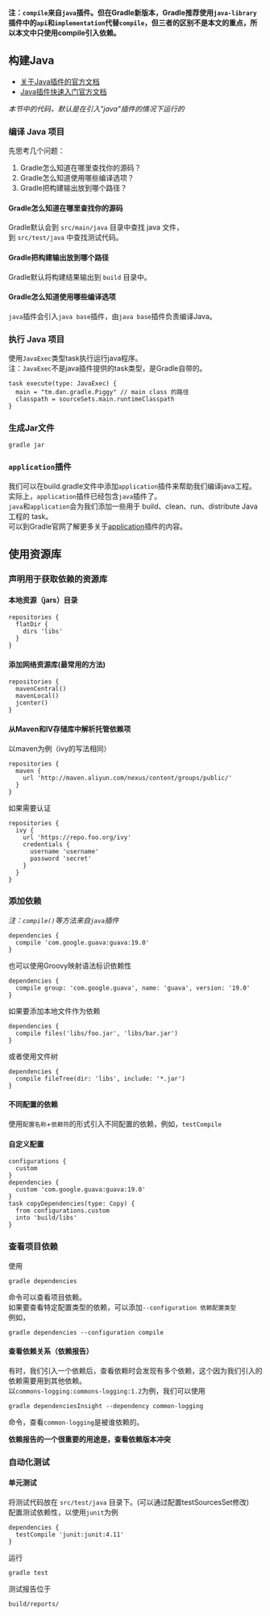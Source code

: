 ---
---

**注：`compile`来自`java`插件。但在Gradle新版本，Gradle推荐使用`java-library`插件中的`api`和`implementation`代替`compile`，但三者的区别不是本文的重点，所以本文中只使用compile引入依赖。**

## 构建Java

* [关于Java插件的官方文档](https://docs.gradle.org/current/userguide/java_plugin.html)
* [Java插件快速入门官方文档](https://docs.gradle.org/current/userguide/tutorial_java_projects.html)

*本节中的代码，默认是在引入"java"插件的情况下运行的*<br/>

### 编译 Java 项目

先思考几个问题：<br/>
1. Gradle怎么知道在哪里查找你的源码？
1. Gradle怎么知道使用哪些编译选项？
1. Gradle把构建输出放到哪个路径？

#### Gradle怎么知道在哪里查找你的源码

Gradle默认会到 `src/main/java` 目录中查找 java 文件，<br/>
到 `src/test/java` 中查找测试代码。<br/>

#### Gradle把构建输出放到哪个路径

Gradle默认将构建结果输出到 `build` 目录中。<br/>

#### Gradle怎么知道使用哪些编译选项

`java`插件会引入`java base`插件，由`java base`插件负责编译Java。<br/>

### 执行 Java 项目

使用`JavaExec`类型task执行运行java程序。<br/>
注：`JavaExec`不是java插件提供的task类型，是Gradle自带的。<br/>

```
task execute(type: JavaExec) {
  main = "tm.dan.gradle.Piggy" // main class 的路径
  classpath = sourceSets.main.runtimeClasspath
}
```

### 生成Jar文件

```
gradle jar
```

### `application`插件

我们可以在build.gradle文件中添加`application`插件来帮助我们编译java工程。<br/>
实际上，`application`插件已经包含`java`插件了。<br/>
`java`和`application`会为我们添加一些用于 build、clean、run、distribute Java 工程的 task。<br/>
可以到Gradle官网了解更多关于[application](https://docs.gradle.org/current/userguide/application_plugin.html)插件的内容。<br/>

## 使用资源库

### 声明用于获取依赖的资源库

#### 本地资源（jars）目录
```
repositories {
  flatDir {
    dirs 'libs'
  }
}
```

#### 添加网络资源库(最常用的方法)
```
repositories {
  mavenCentral()
  mavenLocal()
  jcenter()
}
```

#### 从Maven和IV存储库中解析托管依赖项
以maven为例（ivy的写法相同）
```
repositories {
  maven {
    url 'http://maven.aliyun.com/nexus/content/groups/public/'
  }
}
```
如果需要认证
```
repositories {
  ivy {
    url 'https://repo.foo.org/ivy'
    credentials {
      username 'username'
      password 'secret'
    }
  }
}
```

### 添加依赖

*注：`compile()`等方法来自`java`插件*
```
dependencies {
  compile 'com.google.guava:guava:19.0'
}
```
也可以使用Groovy映射语法标识依赖性
```
dependencies {
  compile group: 'com.google.guava', name: 'guava', version: '19.0'
}
```
如果要添加本地文件作为依赖
```
dependencies {
  compile files('libs/foo.jar', 'libs/bar.jar')
}
```
或者使用文件树
```
dependencies {
  compile fileTree(dir: 'libs', include: '*.jar')
}
```

#### 不同配置的依赖

使用`配置名称`+`依赖符`的形式引入不同配置的依赖，例如，`testCompile`

#### 自定义配置

```
configurations {
  custom
}
dependencies {
  custom 'com.google.guava:guava:19.0'
}
task copyDependencies(type: Copy) {
  from configurations.custom
  into 'build/libs'
}
```

### 查看项目依赖

使用
```
gradle dependencies
```
命令可以查看项目依赖。<br/>
如果要查看特定配置类型的依赖，可以添加`--configuration 依赖配置类型`<br/>
例如，
```
gradle dependencies --configuration compile
```

#### 查看依赖关系（依赖报告）

有时，我们引入一个依赖后，查看依赖时会发现有多个依赖，这个因为我们引入的依赖需要用到其他依赖。<br/>
以`commons-logging:commons-logging:1.2`为例，我们可以使用
```
gradle dependenciesInsight --dependency common-logging
```
命令，查看`common-logging`是被谁依赖的。<br/>

**依赖报告的一个很重要的用途是，查看依赖版本冲突**

### 自动化测试

#### 单元测试

将测试代码放在 `src/test/java` 目录下。(可以通过配置testSourcesSet修改)<br/>
配置测试依赖性，以使用`junit`为例
```
dependencies {
  testCompile 'junit:junit:4.11'
}
```
运行
```
gradle test
```
测试报告位于
```
build/reports/
```
